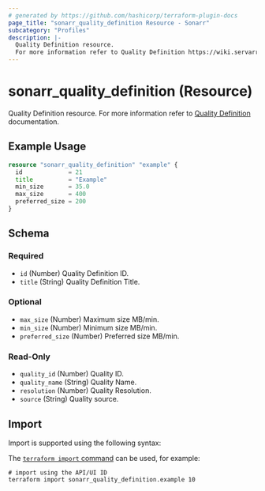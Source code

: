 ```yaml
---
# generated by https://github.com/hashicorp/terraform-plugin-docs
page_title: "sonarr_quality_definition Resource - Sonarr"
subcategory: "Profiles"
description: |-
  Quality Definition resource.
  For more information refer to Quality Definition https://wiki.servarr.com/sonarr/settings#quality-1 documentation.
---
```


# sonarr_quality_definition (Resource)

<!-- subcategory:Profiles -->
Quality Definition resource.
For more information refer to [Quality Definition](https://wiki.servarr.com/sonarr/settings#quality-1) documentation.

## Example Usage

```terraform
resource "sonarr_quality_definition" "example" {
  id             = 21
  title          = "Example"
  min_size       = 35.0
  max_size       = 400
  preferred_size = 200
}
```

<!-- schema generated by tfplugindocs -->
## Schema

### Required

- `id` (Number) Quality Definition ID.
- `title` (String) Quality Definition Title.

### Optional

- `max_size` (Number) Maximum size MB/min.
- `min_size` (Number) Minimum size MB/min.
- `preferred_size` (Number) Preferred size MB/min.

### Read-Only

- `quality_id` (Number) Quality ID.
- `quality_name` (String) Quality Name.
- `resolution` (Number) Quality Resolution.
- `source` (String) Quality source.

## Import

Import is supported using the following syntax:

The [`terraform import` command](https://developer.hashicorp.com/terraform/cli/commands/import) can be used, for example:

```shell
# import using the API/UI ID
terraform import sonarr_quality_definition.example 10
```
